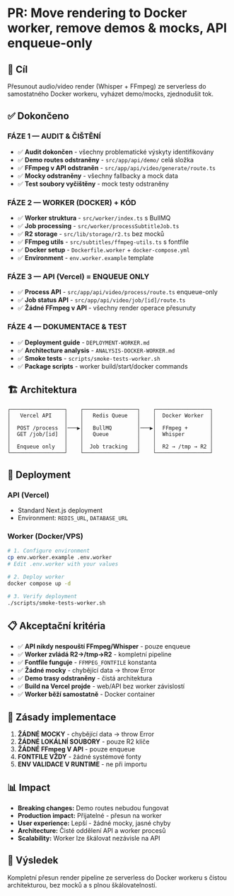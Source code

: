 # PR: Move rendering to Docker worker, remove demos & mocks, API enqueue-only

## 🎯 Cíl

Přesunout audio/video render (Whisper + FFmpeg) ze serverless do samostatného Docker workeru, vyházet demo/mocks, zjednodušit tok.

## ✅ Dokončeno

### FÁZE 1 — AUDIT & ČIŠTĚNÍ

- ✅ **Audit dokončen** - všechny problematické výskyty identifikovány
- ✅ **Demo routes odstraněny** - `src/app/api/demo/` celá složka
- ✅ **FFmpeg v API odstraněn** - `src/app/api/video/generate/route.ts`
- ✅ **Mocky odstraněny** - všechny fallbacky a mock data
- ✅ **Test soubory vyčištěny** - mock testy odstraněny

### FÁZE 2 — WORKER (DOCKER) + KÓD

- ✅ **Worker struktura** - `src/worker/index.ts` s BullMQ
- ✅ **Job processing** - `src/worker/processSubtitleJob.ts`
- ✅ **R2 storage** - `src/lib/storage/r2.ts` bez mocků
- ✅ **FFmpeg utils** - `src/subtitles/ffmpeg-utils.ts` s fontfile
- ✅ **Docker setup** - `Dockerfile.worker` + `docker-compose.yml`
- ✅ **Environment** - `env.worker.example` template

### FÁZE 3 — API (Vercel) = ENQUEUE ONLY

- ✅ **Process API** - `src/app/api/video/process/route.ts` enqueue-only
- ✅ **Job status API** - `src/app/api/video/job/[id]/route.ts`
- ✅ **Žádné FFmpeg v API** - všechny render operace přesunuty

### FÁZE 4 — DOKUMENTACE & TEST

- ✅ **Deployment guide** - `DEPLOYMENT-WORKER.md`
- ✅ **Architecture analysis** - `ANALYSIS-DOCKER-WORKER.md`
- ✅ **Smoke tests** - `scripts/smoke-tests-worker.sh`
- ✅ **Package scripts** - worker build/start/docker commands

## 🏗️ Architektura

```
┌─────────────────┐    ┌─────────────────┐    ┌─────────────────┐
│   Vercel API    │    │   Redis Queue   │    │  Docker Worker  │
│                 │    │                 │    │                 │
│  POST /process  │───▶│   BullMQ        │───▶│  FFmpeg +       │
│  GET /job/[id]  │    │   Queue         │    │  Whisper        │
│                 │    │                 │    │                 │
│  Enqueue only   │    │  Job tracking   │    │  R2 → /tmp → R2 │
└─────────────────┘    └─────────────────┘    └─────────────────┘
```

## 🚀 Deployment

### API (Vercel)

- Standard Next.js deployment
- Environment: `REDIS_URL`, `DATABASE_URL`

### Worker (Docker/VPS)

```bash
# 1. Configure environment
cp env.worker.example .env.worker
# Edit .env.worker with your values

# 2. Deploy worker
docker compose up -d

# 3. Verify deployment
./scripts/smoke-tests-worker.sh
```

## 📋 Akceptační kritéria

- ✅ **API nikdy nespouští FFmpeg/Whisper** - pouze enqueue
- ✅ **Worker zvládá R2→/tmp→R2** - kompletní pipeline
- ✅ **Fontfile funguje** - `FFMPEG_FONTFILE` konstanta
- ✅ **Žádné mocky** - chybějící data → throw Error
- ✅ **Demo trasy odstraněny** - čistá architektura
- ✅ **Build na Vercel projde** - web/API bez worker závislostí
- ✅ **Worker běží samostatně** - Docker container

## 🔧 Zásady implementace

1. **ŽÁDNÉ MOCKY** - chybějící data → throw Error
2. **ŽÁDNÉ LOKÁLNÍ SOUBORY** - pouze R2 klíče
3. **ŽÁDNÉ FFmpeg V API** - pouze enqueue
4. **FONTFILE VŽDY** - žádné systémové fonty
5. **ENV VALIDACE V RUNTIME** - ne při importu

## 📊 Impact

- **Breaking changes:** Demo routes nebudou fungovat
- **Production impact:** Přijatelné - přesun na worker
- **User experience:** Lepší - žádné mocky, jasné chyby
- **Architecture:** Čisté oddělení API a worker procesů
- **Scalability:** Worker lze škálovat nezávisle na API

## 🎉 Výsledek

Kompletní přesun render pipeline ze serverless do Docker workeru s čistou architekturou, bez mocků a s plnou škálovatelností.
